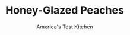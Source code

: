 ---
layout: ../../layouts/MarkdownPostLayout.astro
title: Honey-Glazed Peaches
author: America's Test Kitchen
pubDate: 2023-03-15
description: "True, it might seem impossible to improve on a perfect peach. But we didn’t let that stop us from trying."
image_url: https://res.cloudinary.com/hksqkdlah/image/upload/ar_1:1,c_fill,dpr_2.0,f_auto,fl_lossy.progressive.strip_profile,g_faces:auto,q_auto:low,w_344/24611_sfs-roasted-peaches-2
tags: ["Side Dishes","Fruit","Cookbook Collection"]
calories: 984
protein: 2
carbohydrates: 29
fats: 
fiber: 2
ingredients: ["2 tablespoons, lemon juice","1 tablespoon, sugar","1/4 teaspoon, salt","6 firm,, ripe peaches, peeled, halved, and pitted","1/3 cup, water","1/4 cup, honey","1 tablespoon, unsalted butter","1/4 cup, hazelnuts, toasted, skinned, and coarsely chopped"]
serves: 6
time: "45 minutes"
instructions: ["Adjust oven rack 6 inches from broiler element and heat broiler. Combine lemon juice, sugar, and salt in large bowl. Add peaches and toss to combine, making sure to coat all sides with sugar mixture.","Transfer peaches, cut side up, to 12-inch ovensafe skillet. Pour any remaining sugar mixture into peach cavities. Pour water around peaches in skillet. Broil until peaches are just beginning to brown, 11 to 15 minutes.","Combine honey and butter in bowl and microwave until melted, about 30 seconds, then stir to combine. Remove peaches from oven, and brush half of honey mixture over peaches. Return peaches to oven and continue to broil until spotty brown, 5 to 7 minutes.","Remove skillet from oven, brush peaches with remaining honey mixture, and transfer peaches to serving platter, leaving juices behind. Bring accumulated juices in skillet to simmer over medium heat and cook until syrupy, about 1 minute. Pour syrup over peaches. Sprinkle with hazelnuts, and serve."]
nutrition: ["342 mg Potassium","48 mg Phosphorus","17 mg Calcium","23 mg Magnesium","98 mg Sodium","5 g Fat","1 mg Niacin (B3)","3 g Monounsaturated","12 mg Vitamin C","5 mg Cholesterol","1 g Saturated","2 g Fiber","13 µg Folate (food)","26 g Sugars","4 µg Vitamin K","157 g Water","29 g Carbs","13 µg Folate equivalent (total)","2 g Protein","2 mg Vitamin E","40 µg Vitamin A","164 kcal Energy","13 g Sugars, added","984 calories"]
notes: "Use a serrated peeler to peel the peaches. These peaches are best served warm with vanilla ice cream."
---